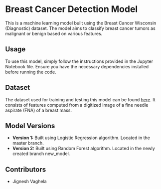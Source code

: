 # Breast Cancer Detection Model

This is a machine learning model built using the Breast Cancer Wisconsin (Diagnostic) dataset. The model aims to classify breast cancer tumors as malignant or benign based on various features.

## Usage

To use this model, simply follow the instructions provided in the Jupyter Notebook file. Ensure you have the necessary dependencies installed before running the code.

## Dataset

The dataset used for training and testing this model can be found [here](https://archive.ics.uci.edu/ml/datasets/breast+cancer+wisconsin+(diagnostic)). It consists of features computed from a digitized image of a fine needle aspirate (FNA) of a breast mass.

## Model Versions

- **Version 1:** Built using Logistic Regression algorithm. Located in the master branch.
- **Version 2:** Built using Random Forest algorithm. Located in the newly created branch new_model.

## Contributors

- Jignesh Vaghela
